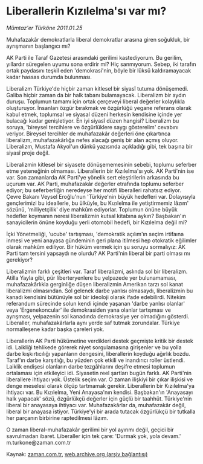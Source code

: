 # Liberallerin Kızılelma'sı var mı?

*Mümtaz'er Türköne 2011.01.25*

<td class="columnist-detail">
<p>Muhafazakâr demokratlarla liberal demokratlar arasına giren soğukluk, bir ayrışmanın başlangıcı mı?</p>
<p>
<div id="haberMetinDiv">
<p>AK Parti ile Taraf Gazetesi arasındaki gerilimi kastediyorum. Bu gerilim, yıllardır süregelen uyumu sona erdirir mi? Hiç sanmıyorum. Sebep, iki tarafın ortak paydasını teşkil eden 'demokrasi'nin, böyle bir lüksü kaldıramayacak kadar hassas durumda bulunması.
<p>Liberalizm Türkiye'de hiçbir zaman kitlesel bir siyasî tutuma dönüşemedi. Galiba hiçbir zaman da bir halk tabanı bulamayacak. Liberalizm bir aydın duruşu. Toplumun tamamı için ortak çerçeveyi liberal değerler kolaylıkla oluşturuyor. İnsanları özgür bırakmak ve özgürlüğü yegane referans olarak kabul etmek, toplumsal ve siyasal düzeni herkesin kendisine içinde yer bulacağı kadar genişletiyor. En iyi siyasî düzen hangisi? Liberalizm bu soruya, 'bireysel tercihlere ve özgürlüklere saygı gösterelim' cevabını veriyor. Bireysel tercihler de muhafazakâr değerleri öne çıkartınca liberalizm, muhafazakârlığa nefes alacağı geniş bir alan açmış oluyor. Liberalizm, Mustafa Akyol'un dünkü yazısında açıkladığı gibi, tek başına bir siyasî proje değil.
<p>Liberalizmin kitlesel bir siyasete dönüşememesinin sebebi, toplumu seferber etme yeteneğinin olmaması. Liberallerin bir Kızılelma'sı yok. AK Parti'nin ise var. Son zamanlarda AK Parti'ye yönelik sert eleştirilerin arkasında bu uçurum var. AK Parti, muhafazakâr değerler etrafında toplumu seferber ediyor; bu seferberliğin neredeyse her motifi liberalleri rahatsız ediyor. Çevre Bakanı Veysel Eroğlu'nun 'Türkiye'nin büyük hedefleri var. Dolayısıyla gençlerimizi bu ideallerle, bu ülküyle, bu Kızılelma ile yetiştirmemiz lâzım' sözünü, 'milliyetçilik' diye mahkûm ediyorlar. Toplumun önüne büyük hedefler koymanın neresi liberalizmin kutsal kitabına aykırı? Başbakan'ın sanayicilerin önüne koyduğu yerli otomobil hedefi, bir Kızılelma değil mi?
<p>İçki Yönetmeliği, 'ucube' tartışması, 'demokratik açılım'ın seçim irtifaına inmesi ve yeni anayasa gündeminin geri plana itilmesi hep otokratik eğilimler olarak mahkûm ediliyor. Bir hüküm vermek için şu soruyu sormalıyız: AK Parti tam tersini yapsaydı ne olurdu? AK Parti'nin liberal bir parti olması mı gerekiyor?
<p>Liberalizmin farklı çeşitleri var. Taraf liberalizmi, aslında sol bir liberalizm. Atilla Yayla gibi, pür liberteryenlere bu yelpazede yer bulunamaması, muhafazakârlıkla gerginliğe düşen liberalizmin Amerikan tarzı sol kanat liberalizmi olmasından. Sol gelenek darbe yanlısı olmasaydı, liberalizmin bu kanadı kendisini bütünüyle sol bir ideoloji olarak ifade edebilirdi. Nitekim referandum sürecinde solun kendi içinde yaşanan 'darbe yanlısı olanlar' veya 'Ergenekoncular' ile demokrasiden yana olanlar tartışması ve ayrışması, yelpazenin sol kanadında demokrasiye yer olmadığını gösterdi. Liberaller, muhafazakârlarla aynı yerde saf tutmak zorundalar. Türkiye normalleşene kadar başka çareleri yok.
<p>Liberallerin AK Parti hükümetine verdikleri destek geçmişte kritik bir destek idi. Laikliği tehlikede görerek niyet sorgulamasına girişenler ve bu yolla darbe kışkırtıcılığı yapanların dengesini, liberallerin koyduğu ağırlık bozdu. Taraf'ın darbe karşıtlığı, bu yüzden çok etkili ve inandırıcı roller üstlendi. Laiklik endişesi olanların darbe tezgâhlarını deşifre etmesi toplumun ortalaması için etkileyici idi. Siyasetin reel şartları bugün farklı. AK Parti'nin liberallere ihtiyacı yok. Üstelik seçim var. O zaman ilişkiyi bir çıkar ilişkisi ve denge meselesi olarak ölçüp tartmamak gerekir. Liberallerin bir Kızılelma'ya ihtiyacı var. Bu Kızılelma, Yeni Anayasa'nın kendisi. Başbakan'ın 'Anayasayı halk yapacak' sözü, özgürlükçü değerler için güçlü bir taahhüt. Türkiye'nin liberal bir anayasaya ihtiyacı var. Muhafazakârlar da, muhafazakâr değil, liberal bir anayasa istiyor. Türkiye'yi bir arada tutacak özgürlükçü bir tutkalla her parçanın birbirine raptedilmesi lâzım.
<p>O zaman liberal-muhafazakâr gerilimi bir yol ayırımı değil, geçici bir savrulmadan ibaret. Liberaller için tek çare: 'Durmak yok, yola devam.' m.turkone@zaman.com.tr</p></p></p></p></p></p></p></div>
</p>
<a href="http://web.archive.org/web/20110128224207/mailto:m.turkone@zaman.com.tr">
</a></td>

Kaynak: [zaman.com.tr](http://zaman.com.tr/yazar.do?yazino=1083774), [web.archive.org (arşiv bağlantısı)](http://web.archive.org/web/20110128224207/http://www.zaman.com.tr:80/yazar.do?yazino=1083774)
